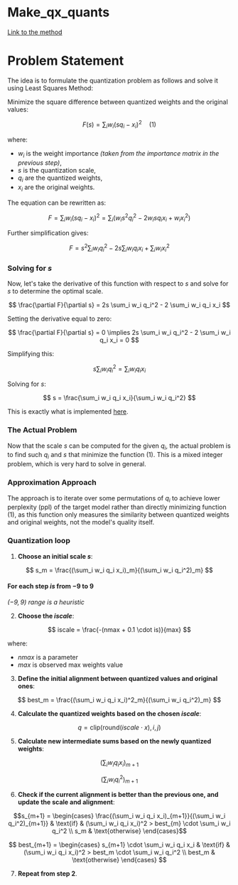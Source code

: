 # Make_qx_quants
[Link to the method](https://github.com/ggerganov/llama.cpp/blob/30f80ca0bcee58669ada7a94244eeccc8c4807cc/ggml/src/ggml-quants.c#L1639)

# Problem Statement

The idea is to formulate the quantization problem as follows and solve it using Least Squares Method:

Minimize the square difference between quantized weights and the original values:

```math
F(s) = \sum_i w_i (s q_i - x_i)^2 \quad (1)
```

where:
- $w_i$ is the weight importance *(taken from the importance matrix in the previous step)*,
- $s$ is the quantization scale,
- $q_i$ are the quantized weights,
- $x_i$ are the original weights.

The equation can be rewritten as:

$$
F = \sum_i w_i (s q_i - x_i)^2 = 
\sum_i (w_i s^2 q_i^2 - 2 w_i s q_i x_i + w_i x_i^2)
$$

Further simplification gives:

$$
F = s^2 \sum_i w_i q_i^2 - 2s \sum_i w_i q_i x_i + \sum_i w_i x_i^2
$$

### Solving for $s$

Now, let's take the derivative of this function with respect to $s$ and solve for $s$ to determine the optimal scale.

$$
\frac{\partial F}{\partial s} = 2s \sum_i w_i q_i^2 - 2 \sum_i w_i q_i x_i
$$

Setting the derivative equal to zero:

$$
\frac{\partial F}{\partial s} = 0 \implies 2s \sum_i w_i q_i^2 - 2 \sum_i w_i q_i x_i = 0
$$

Simplifying this:

$$
s \sum_i w_i q_i^2 = \sum_i w_i q_i x_i
$$

Solving for $s$:

$$
s = \frac{\sum_i w_i q_i x_i}{\sum_i w_i q_i^2}
$$

This is exactly what is implemented [here](https://github.com/ggerganov/llama.cpp/blob/30f80ca0bcee58669ada7a94244eeccc8c4807cc/ggml/src/ggml-quants.c#L1681).

### The Actual Problem

Now that the scale $s$ can be computed for the given $q_i$, the actual problem is to find such $q_i$ and $s$ that minimize the function $(1)$. This is a mixed integer problem, which is very hard to solve in general.

### Approximation Approach

The approach is to iterate over some permutations of $q_i$ to achieve lower perplexity (ppl) of the target model rather than directly minimizing function (1), as this function only measures the similarity between quantized weights and original weights, not the model's quality itself.

### Quantization loop


1. **Choose an initial scale $s$**:

$$
s_m = \frac{(\sum_i w_i q_i x_i)_m}{(\sum_i w_i q_i^2)_m}
$$

#### For each step $is$ from $-9$ to $9$

*$(-9, 9)$ range is a heuristic*


2. **Choose the $iscale$**:

$$
iscale = \frac{-(nmax + 0.1 \cdot is)}{max}
$$

where:
* $nmax$ is a parameter
* $max$ is observed max weights value

3. **Define the initial alignment between quantized values and original ones**:

$$
best_m = \frac{(\sum_i w_i q_i x_i)^2_m}{(\sum_i w_i q_i^2)_m}
$$

4. **Calculate the quantized weights based on the chosen $iscale$**:

$$
q = \text{clip}(\text{round}(iscale \cdot x), i, j)
$$

5. **Calculate new intermediate sums based on the newly quantized weights**:

$$
(\sum_i w_i q_i x_i)_{m+1}
$$

$$
(\sum_i w_i q_i^2)_{m+1}
$$

6. **Check if the current alignment is better than the previous one, and update the scale and alignment**:

```math
s_{m+1} = 
\begin{cases}
\frac{(\sum_i w_i q_i x_i)_{m+1}}{(\sum_i w_i q_i^2)_{m+1}} & \text{if} & (\sum_i w_i q_i x_i)^2 > best_{m} \cdot \sum_i w_i q_i^2 \\
s_m & \text{otherwise}
\end{cases}
```

$$
best_{m+1} = 
\begin{cases} 
s_{m+1} \cdot \sum_i w_i q_i x_i & \text{if} & (\sum_i w_i q_i x_i)^2 > best_m \cdot \sum_i w_i q_i^2 \\
best_m & \text{otherwise}
\end{cases}
$$

7. **Repeat from step $2$**.